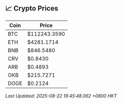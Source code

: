 ## 📈 Crypto Prices

| Coin | Price |
| ---- | ----- |
| BTC | $112243.3590 |
| ETH | $4281.1714 |
| BNB | $846.5480 |
| CRV | $0.8430 |
| ARB | $0.4893 |
| OKB | $215.7271 |
| DOGE | $0.2124 |

_Last Updated: 2025-08-22 19:45:48.062 +0800 HKT_